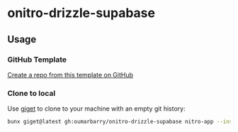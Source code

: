 # onitro-drizzle-supabase

## Usage

### GitHub Template

[Create a repo from this template on GitHub](https://github.com/oumarbarry/onitro-drizzle-supabase/generate)

### Clone to local

Use [giget](https://github.com/unjs/giget) to clone to your machine with an empty git history:

```bash
bunx giget@latest gh:oumarbarry/onitro-drizzle-supabase nitro-app --install --shell
```
